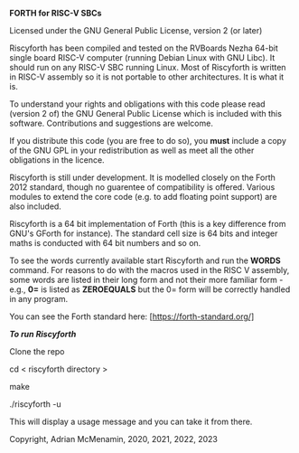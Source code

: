 **FORTH for RISC-V SBCs**

Licensed under the GNU General Public License, version 2 (or later)

Riscyforth has been compiled and tested on the RVBoards Nezha 64-bit single board RISC-V computer (running Debian Linux with GNU Libc). It should run on any RISC-V SBC running Linux. Most of Riscyforth is written in RISC-V assembly so it is not portable to other architectures. It is what it is.

To understand your rights and obligations with this code please read (version 2 of) the GNU General Public License which is included with this software. Contributions and suggestions are welcome.

If you distribute this code (you are free to do so), you **must** include a copy of the GNU GPL in your redistribution as well as meet all the other obligations in the licence.

Riscyforth is still under development. It is modelled closely on the Forth 2012 standard, though no guarentee of compatibility is offered. Various modules to extend the core code (e.g. to add floating point support) are also included.

Riscyforth is a 64 bit implementation of Forth (this is a key difference from GNU's GForth for instance). The standard cell size is 64 bits and integer maths is conducted with 64 bit numbers and so on.

To see the words currently available start Riscyforth and run the **WORDS** command. For reasons to do with the macros used in the RISC V assembly, some words are listed in their long form and not their more familiar form - e.g., **0=** is listed as **ZEROEQUALS** but the 0= form will be correctly handled in any program.

You can see the Forth standard here: [https://forth-standard.org/]

***To run Riscyforth***

Clone the repo

cd < riscyforth directory >

make

./riscyforth -u 

This will display a usage message and you can take it from there.

Copyright, Adrian McMenamin, 2020, 2021, 2022, 2023
